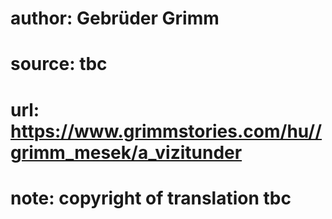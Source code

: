 # author: Gebrüder Grimm
# source: tbc
# url: https://www.grimmstories.com/hu//grimm_mesek/a_vizitunder
# note: copyright of translation tbc


